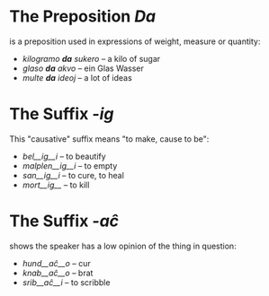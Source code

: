 # The Preposition *Da*

is a preposition used in expressions of weight, measure or quantity:

- *kilogramo __da__ sukero* – a kilo of sugar
- *glaso __da__ akvo* – ein Glas Wasser
- *multe __da__ ideoj* – a lot of ideas 

# The Suffix *-ig*

This "causative" suffix means "to make, cause to be":

- *bel__ig__i* – to beautify
- *malplen__ig__i* – to empty
- *san__ig__i* – to cure, to heal
- *mort__ig__* – to kill 

# The Suffix *-aĉ*

shows the speaker has a low opinion of the thing in question:

- *hund__aĉ__o* – cur
- *knab__aĉ__o* – brat
- *srib__aĉ__i* – to scribble
 

